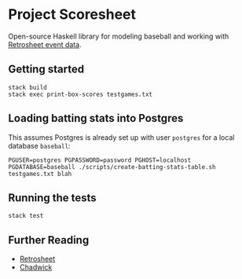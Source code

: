 # Project Scoresheet

Open-source Haskell library for modeling baseball and working with [Retrosheet event data](http://www.retrosheet.org/eventfile.htm).

## Getting started

```
stack build
stack exec print-box-scores testgames.txt
```

## Loading batting stats into Postgres
This assumes Postgres is already set up with user `postgres` for a local database
`baseball`:
```
PGUSER=postgres PGPASSWORD=password PGHOST=localhost PGDATABASE=baseball ./scripts/create-batting-stats-table.sh testgames.txt blah
```

## Running the tests

```
stack test
```

## Further Reading
* [Retrosheet](http://www.retrosheet.org/)
* [Chadwick](http://chadwick.sourceforge.net/doc/index.html)
